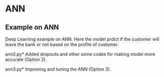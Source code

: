 # ANN
Example on ANN
---------------
Deep Learning example on ANN. Here the model prdict if the customer will leave the bank or not based on the profile of customer.

ann2.py* 
Added dropouts and other some codes for making model more accurate (Option 2).

ann3.py* 
Improving and tuning the ANN (Option 3).
